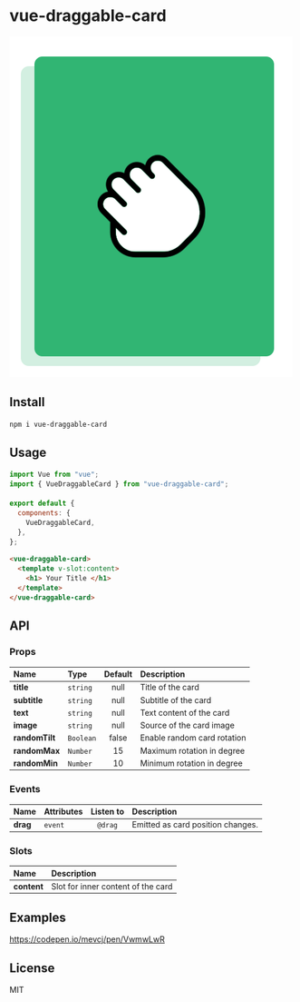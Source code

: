 
# vue-draggable-card

![logo](logo.png "logo")

## Install

```bash
npm i vue-draggable-card
```

## Usage

```js
import Vue from "vue";
import { VueDraggableCard } from "vue-draggable-card";

export default {
  components: {
    VueDraggableCard,
  },
};
```

```html
<vue-draggable-card>
  <template v-slot:content>
    <h1> Your Title </h1>
  </template>
</vue-draggable-card>
```

## API

### Props

| Name                  | Type              |             Default             | Description                                                                                        |
| :-------------------- | :---------------- | :-----------------------------: | :------------------------------------------------------------------------------------------------- |
| **title** | `string` | null | Title of the card |
| **subtitle** | `string` | null | Subtitle of the card |
| **text** | `string` | null | Text content of the card |
| **image** | `string` | null | Source of the card image |
| **randomTilt** | `Boolean` | false | Enable random card rotation |
| **randomMax** | `Number` | 15 | Maximum rotation in degree |
| **randomMin** | `Number` | 10 | Minimum rotation in degree |



### Events

| Name     | Attributes | Listen to | Description                                                                                                                                                                                              |
| :------- | :--------- | :-------: | :------------------------------------------------------------------------------------------------------------------------------------------------------------------------------------------------------- |
| **drag** | `event`  |  `@drag`  | Emitted as card position changes. |

### Slots

| Name     | Description                                                                                                                                                                                                                        |
| :------- | :--------------------------------------------------------------------------------------------------------------------------------------------------------------------------------------------------------------------------------- |
| **content** | Slot for inner content of the card |                                                      

## Examples

https://codepen.io/mevcj/pen/VwmwLwR

## License

MIT